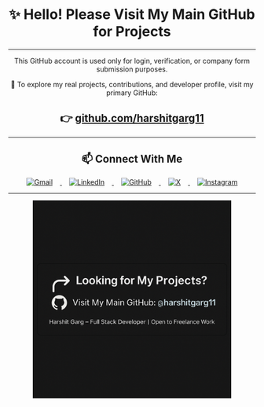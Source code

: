 <h1 align="center">✨ Hello! Please Visit My Main GitHub for Projects</h1>

---

<p align="center">
  This GitHub account is used only for login, verification, or company form submission purposes.
</p>

<p align="center">
  🚀 To explore my real projects, contributions, and developer profile, visit my primary GitHub:
</p>

<h2 align="center">
  👉 <a href="https://github.com/harshitgarg11">github.com/harshitgarg11</a>
</h2>

---

<h2 align="center">📫 Connect With Me</h2>

<p align="center">
  <a href="mailto:harshitgargdev@gmail.com">
    <img src="https://upload.wikimedia.org/wikipedia/commons/4/4e/Gmail_Icon.png" height="50" alt="Gmail" style="margin: 0 15px;" />
  </a>
  <a href="https://www.linkedin.com/in/harshit-garg-80b65b251">
    <img src="https://cdn.jsdelivr.net/gh/devicons/devicon/icons/linkedin/linkedin-original.svg" height="50" alt="LinkedIn" style="margin: 0 15px;" />
  </a>
  <a href="https://github.com/harshitgarg11">
    <img src="https://cdn.jsdelivr.net/gh/devicons/devicon/icons/github/github-original.svg" height="50" alt="GitHub" style="margin: 0 15px;" />
  </a>
  <a href="https://x.com/harshitgarg_">
    <img src="https://img.icons8.com/?size=512&id=4Zp1aFqtk8dA&format=png" height="50" alt="X" style="margin: 0 15px;" />
  </a>
  <a href="https://www.instagram.com/__harshit.garg?igsh=Mmo4YWNsZjk0dHZk">
    <img src="https://upload.wikimedia.org/wikipedia/commons/a/a5/Instagram_icon.png" height="50" alt="Instagram" style="margin: 0 15px;" />
  </a>
</p>

---

<p align="center">
  <img src="https://raw.githubusercontent.com/HarshitGargDev/HarshitGargDev/main/assets/banner.png" width="80%" alt="Redirect to Primary GitHub" />
</p>
